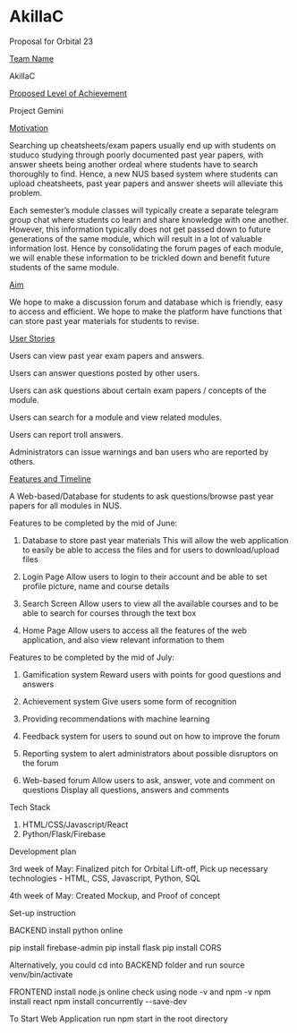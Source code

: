 # AkillaC

Proposal for Orbital 23

<ins>Team Name</ins>

AkillaC

<ins>Proposed Level of Achievement</ins>

Project Gemini

<ins>Motivation</ins>

Searching up cheatsheets/exam papers usually end up with students on studuco studying through poorly documented past year papers, with answer sheets being another ordeal where students have to search thoroughly to find. Hence, a new NUS based system where students can upload cheatsheets, past year papers and answer sheets will alleviate this problem.

Each semester’s module classes will typically create a separate telegram group chat where students co learn and share knowledge with one another. However, this information typically does not get passed down to future generations of the same module, which will result in a lot of valuable information lost. Hence by consolidating the forum pages of each module, we will enable these information to be trickled down and benefit future students of the same module.

<ins>Aim</ins>

We hope to make a discussion forum and database which is friendly, easy to access and efficient.
We hope to make the platform have functions that can store past year materials for students to revise.

<ins>User Stories</ins>

Users can view past year exam papers and answers.

Users can answer questions posted by other users.

Users can ask questions about certain exam papers / concepts of the module.

Users can search for a module and view related modules.

Users can report troll answers.

Administrators can issue warnings and ban users who are reported by others.

<ins>Features and Timeline</ins>

A Web-based/Database for students to ask questions/browse past year papers for all modules in NUS.

Features to be completed by the mid of June:

1. Database to store past year materials
    This will allow the web application to easily be able to access the files and for users to download/upload files

2. Login Page
    Allow users to login to their account and be able to set profile picture, name and course details

3. Search Screen
    Allow users to view all the available courses and to be able to search for courses through the text box

4. Home Page
    Allow users to access all the features of the web application, and also view relevant information to them


Features to be completed by the mid of July:

1. Gamification system
   Reward users with points for good questions and answers

2. Achievement system
   Give users some form of recognition
3. Providing recommendations with machine learning

4. Feedback system for users to sound out on how to improve the forum

5. Reporting system to alert administrators about possible disruptors on the forum

6. Web-based forum
   Allow users to ask, answer, vote and comment on questions
   Display all questions, answers and comments

Tech Stack

1. HTML/CSS/Javascript/React
2. Python/Flask/Firebase

Development plan

3rd week of May: Finalized pitch for Orbital Lift-off, Pick up necessary technologies - HTML, CSS, Javascript, Python, SQL

4th week of May: Created Mockup, and Proof of concept

Set-up instruction

BACKEND
install python online

pip install firebase-admin
pip install flask
pip install CORS

Alternatively, you could cd into BACKEND folder and run source venv/bin/activate 

FRONTEND
install node.js online
check using node -v and npm -v
npm install react
npm install concurrently --save-dev


To Start Web Application
run npm start in the root directory
